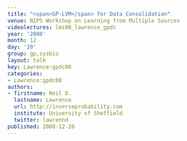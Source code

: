 ```yaml
---
title: "<span>GP-LVM</span> for Data Consolidation"
venue: NIPS Workshop on Learning from Multiple Sources
videolectures: lms08_lawrence_gpdc
year: '2008'
month: 12
day: '20'
group: gp,sysbio
layout: talk
key: Lawrence:gpdc08
categories:
- Lawrence:gpdc08
authors:
- firstname: Neil D.
  lastname: Lawrence
  url: http://inverseprobability.com
  institute: University of Sheffield
  twitter: lawrennd
published: 2008-12-20
---
```

